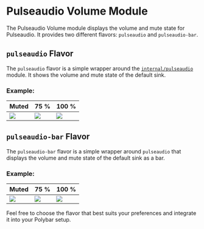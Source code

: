 # Pulseaudio Volume Module

The Pulseaudio Volume module displays the volume and mute state for Pulseaudio. It provides two different flavors: `pulseaudio` and `pulseaudio-bar`.

## `pulseaudio` Flavor

The `pulseaudio` flavor is a simple wrapper around the [`internal/pulseaudio`](https://github.com/polybar/polybar/wiki/Module:-pulseaudio) module. It shows the volume and mute state of the default sink.

### Example:

| Muted                                                                                                            | 75 %                                                                                                          | 100 %                                                                                                          |
| :--------------------------------------------------------------------------------------------------------------- | :------------------------------------------------------------------------------------------------------------ | :------------------------------------------------------------------------------------------------------------- |
| ![](https://raw.githubusercontent.com/wiki/ulises-jeremias/dotfiles/images/polybar/modules/pulseaudio-muted.jpg) | ![](https://raw.githubusercontent.com/wiki/ulises-jeremias/dotfiles/images/polybar/modules/pulseaudio-75.jpg) | ![](https://raw.githubusercontent.com/wiki/ulises-jeremias/dotfiles/images/polybar/modules/pulseaudio-100.jpg) |

## `pulseaudio-bar` Flavor

The `pulseaudio-bar` flavor is a simple wrapper around `pulseaudio` that displays the volume and mute state of the default sink as a bar.

### Example:

| Muted                                                                                                            | 75 %                                                                                                              | 100 %                                                                                                              |
| :--------------------------------------------------------------------------------------------------------------- | :---------------------------------------------------------------------------------------------------------------- | :----------------------------------------------------------------------------------------------------------------- |
| ![](https://raw.githubusercontent.com/wiki/ulises-jeremias/dotfiles/images/polybar/modules/pulseaudio-muted.jpg) | ![](https://raw.githubusercontent.com/wiki/ulises-jeremias/dotfiles/images/polybar/modules/pulseaudio-bar-75.jpg) | ![](https://raw.githubusercontent.com/wiki/ulises-jeremias/dotfiles/images/polybar/modules/pulseaudio-bar-100.jpg) |

Feel free to choose the flavor that best suits your preferences and integrate it into your Polybar setup.